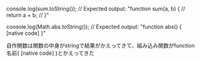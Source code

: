 console.log(sum.toString());
// Expected output: "function sum(a, b) {
// return a + b;
// }"

console.log(Math.abs.toString());
// Expected output: "function abs() { [native code] }"

自作関数は関数の中身がstringで結果がかえってきて、組み込み関数がfunction 名前{ [native code] }とかえってきた
